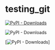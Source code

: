 # testing_git

[![PyPI - Downloads](https://img.shields.io/badge/chat-on%20Telegram-2ba2d9.svg)](https://pypi.org/project/eco2ai/)

![PyPI - Downloads](https://img.shields.io/pypi/dm/lightautoml?color=green&label=PyPI%20downloads&logo=pypi&logoColor=orange&style=plastic)


[![PyPI - Downloads](https://img.shields.io/github/stars/sb-ai-lab/eco2ai?style=social)]
